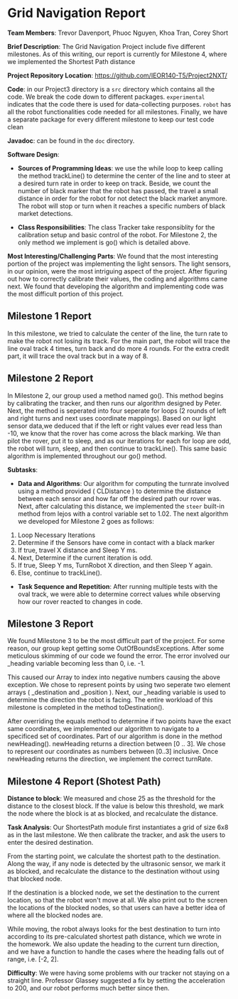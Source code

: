 Grid Navigation Report
======================

**Team Members**: Trevor Davenport, Phuoc Nguyen, Khoa Tran, Corey Short  

**Brief Description**: The Grid Navigation Project include five different milestones. As of this writing, 
our report is currently for Milestone 4, where we implemented the Shortest Path distance

**Project Repository Location**: https://github.com/IEOR140-T5/Project2NXT/

**Code**: in our Project3 directory is a `src` directory which contains all the code. We break the code down to 
different packages. `experimental` indicates that the code there is used for data-collecting purposes. `robot` has 
all the robot functionalities code needed for all milestones. Finally, we have a separate package for every different 
milestone to keep our test code clean   

**Javadoc**: can be found in the `doc` directory.
    
**Software Design**:

* **Sources of Programming Ideas**: we use the while loop to keep calling the method trackLine() 
to determine the center of the line and to steer at a desired turn rate in order to keep on track.
Beside, we count the number of black marker that the robot has passed, the travel a small distance 
in order for the robot for not detect the black market anymore.
The robot will stop or turn when it reaches a specific numbers of black market detections.
                                         
* **Class Responsibilities**: The class Tracker take responsiblity for the calibration setup and 
basic control of the robot. For Milestone 2, the only method we implement is go() which is detailed above.     
  
**Most Interesting/Challenging Parts**: We found that the most interesting portion of the project 
was implementing the light sensors. The light sensors, in our opinion, were the most intriguing 
aspect of the project. After figuring out how to correctly calibrate their values, the coding and 
algorithms came next. We found that developing the algorithm 
and implementing code was the most difficult portion of this project.

## Milestone 1 Report 

In this milestone, we tried to calculate the center of the line, the turn rate to make the robot not losing its track. 
For the main part, the robot will trace the line oval track 4 times, turn back and do more 4 rounds. 
For the extra credit part, it will trace the oval track but in a way of 8.

## Milestone 2 Report 

In Milestone 2, our group used a method named go(). This method begins by calibrating the tracker, 
and then runs our algorithm designed by Peter. 
Next, the method is seperated into four seperate for loops (2 rounds of left and right turns
and next uses coordinate mappings). 
Based on our light sensor data,we deduced that if the left or right values ever read less than -10, 
we know that the rover has come across the black marking. We than pilot the rover, put it to sleep, 
and as our iterations for each for loop are odd, the robot will turn, sleep, and then continue to trackLine(). 
This same basic algorithm is implemented throughout our go() method. 

**Subtasks**:
  
* **Data and Algorithms**: Our algorithm for computing the turnrate involved using a method provided 
( CLDistance ) to determine the distance between each sensor and how far off the
desired path our rover was. Next, after calculating this distance, we implemented the `steer` 
built-in method from lejos with a control variable set to 1.02.
The next algorithm we developed for Milestone 2 goes as follows: 

1. Loop Necessary Iterations
2. Determine if the Sensors have come in contact with a black marker
3. If true, travel X distance and Sleep Y ms.
4. Next, Determine if the current iteration is odd.
5. If true, Sleep Y ms, TurnRobot X direction, and then Sleep Y again.
6. Else, continue to trackLine().
                                    
* **Task Sequence and Repetition**: After running multiple tests with the oval track, 
we were able to determine correct values while observing how our rover reacted to changes in code. 

## Milestone 3 Report 

We found Milestone 3 to be the most difficult part of the project. For some reason, 
our group kept getting some OutOfBoundsExceptions. After some meticulous skimming of our code 
we found the error. The error involved our _heading variable becoming less than 0, i.e. -1. 

This caused our Array to index into negative numbers causing the above exception. We chose to represent
points by using two seperate two element arrays ( _destination and _position ). 
Next, our _heading variable is used to determine the direction the robot is facing. 
The entire workload of this milestone is completed in the method toDestination(). 

After overriding the equals method to determine if two points have the exact same coordinates, 
we implemented our algorithm to navigate to a specificed set of coordinates.
Part of our algorithm is done in the method newHeading(). newHeading returns a direction between [0 .. 3]. 
We chose to represent our coordinates as numbers between [0..3] inclusive. 
Once newHeading returns the direction, we implement the correct turnRate. 

## Milestone 4 Report (Shotest Path)

**Distance to block**: We measured and chose 25 as the threshold for the distance to the closest block. 
If the value is below this threshold, we mark the node where the block is at as blocked, and recalculate 
the distance.

**Task Analysis**: Our ShortestPath module first instantiates a grid of size 6x8 as in the last milestone. 
We then calibrate the tracker, and ask the users to enter the desired destination.    

From the starting point, we calculate the shortest path to the destination. Along the way, if any node 
is detected by the ultrasonic sensor, we mark it as blocked, and recalculate the distance to the destination 
without using that blocked node.

If the destination is a blocked node, we set the destination to the current location, so that the robot 
won't move at all. We also print out to the screen the locations of the blocked nodes, so that users can 
have a better idea of where all the blocked nodes are.    

While moving, the robot always looks for the best destination to turn into according to its pre-calculated 
shortest path distance, which we wrote in the homework. We also update the heading to the current turn 
direction, and we have a function to handle the cases where the heading falls out of range, i.e. [-2, 2].    

**Difficulty**: We were having some problems with our tracker not staying on a straight line. Professor 
Glassey suggested a fix by setting the acceleration to 200, and our robot performs much better since then.
